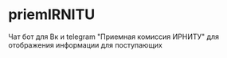 # priemIRNITU

Чат бот для Вк и telegram "Приемная комиссия ИРНИТУ" для отображения информации для поступающих

